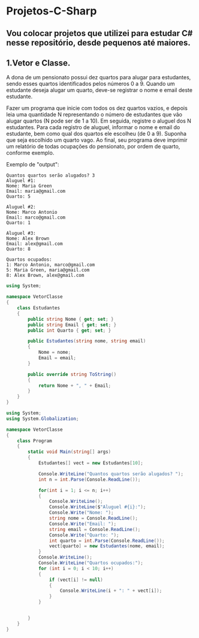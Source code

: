 # Projetos-C-Sharp
## Vou colocar projetos que utilizei para estudar C# nesse repositório, desde pequenos até maiores.
## 1.Vetor e Classe.

A dona de um pensionato possui dez quartos para alugar para estudantes,
sendo esses quartos identificados pelos números 0 a 9.
Quando um estudante deseja alugar um quarto, deve-se registrar o nome
e email deste estudante.

Fazer um programa que inicie com todos os dez quartos vazios, e depois
leia uma quantidade N representando o número de estudantes que vão
alugar quartos (N pode ser de 1 a 10). Em seguida, registre o aluguel dos
N estudantes. Para cada registro de aluguel, informar o nome e email do
estudante, bem como qual dos quartos ele escolheu (de 0 a 9). Suponha
que seja escolhido um quarto vago. Ao final, seu programa deve imprimir
um relatório de todas ocupações do pensionato, por ordem de quarto,
conforme exemplo.

Exemplo de "output":
```
Quantos quartos serão alugados? 3
Aluguel #1:
Nome: Maria Green
Email: maria@gmail.com
Quarto: 5

Aluguel #2:
Nome: Marco Antonio
Email: marco@gmail.com
Quarto: 1

Aluguel #3:
Nome: Alex Brown
Email: alex@gmail.com
Quarto: 8

Quartos ocupados:
1: Marco Antonio, marco@gmail.com
5: Maria Green, maria@gmail.com
8: Alex Brown, alex@gmail.com
```

```c#
using System;

namespace VetorClasse
{
    class Estudantes
    {
        public string Nome { get; set; }
        public string Email { get; set; }
        public int Quarto { get; set; }

        public Estudantes(string nome, string email)
        {
            Nome = nome;
            Email = email;
        }

        public override string ToString()
        {
            return Nome + ", " + Email;
        }
    }
}

using System;
using System.Globalization;

namespace VetorClasse
{
    class Program
    {
        static void Main(string[] args)
        {
            Estudantes[] vect = new Estudantes[10];

            Console.WriteLine("Quantos quartos serão alugados? ");
            int n = int.Parse(Console.ReadLine());

            for(int i = 1; i <= n; i++)
            {
                Console.WriteLine();
                Console.WriteLine($"Aluguel #{i}:");
                Console.Write("Nome: ");
                string nome = Console.ReadLine();
                Console.Write("Email: ");
                string email = Console.ReadLine();
                Console.Write("Quarto: ");
                int quarto = int.Parse(Console.ReadLine());
                vect[quarto] = new Estudantes(nome, email);
            }
            Console.WriteLine();
            Console.WriteLine("Quartos ocupados:");
            for (int i = 0; i < 10; i++)
            {
                if (vect[i] != null)
                {
                    Console.WriteLine(i + ": " + vect[i]);
                }
            }


        }
    }
}


```
